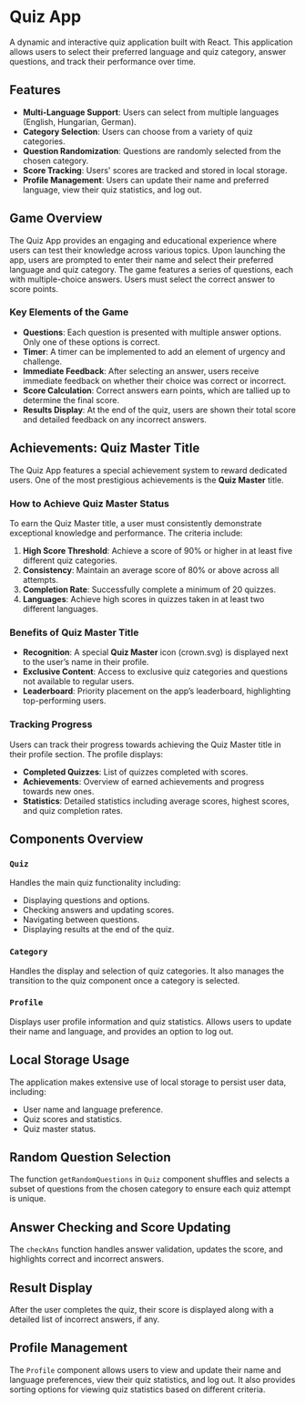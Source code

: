 # Quiz App

A dynamic and interactive quiz application built with React. This application allows users to select their preferred language and quiz category, answer questions, and track their performance over time.

## Features

- **Multi-Language Support**: Users can select from multiple languages (English, Hungarian, German).
- **Category Selection**: Users can choose from a variety of quiz categories.
- **Question Randomization**: Questions are randomly selected from the chosen category.
- **Score Tracking**: Users' scores are tracked and stored in local storage.
- **Profile Management**: Users can update their name and preferred language, view their quiz statistics, and log out.


## Game Overview

The Quiz App provides an engaging and educational experience where users can test their knowledge across various topics. Upon launching the app, users are prompted to enter their name and select their preferred language and quiz category. The game features a series of questions, each with multiple-choice answers. Users must select the correct answer to score points.

### Key Elements of the Game

- **Questions**: Each question is presented with multiple answer options. Only one of these options is correct.
- **Timer**: A timer can be implemented to add an element of urgency and challenge.
- **Immediate Feedback**: After selecting an answer, users receive immediate feedback on whether their choice was correct or incorrect.
- **Score Calculation**: Correct answers earn points, which are tallied up to determine the final score.
- **Results Display**: At the end of the quiz, users are shown their total score and detailed feedback on any incorrect answers.

## Achievements: Quiz Master Title

The Quiz App features a special achievement system to reward dedicated users. One of the most prestigious achievements is the **Quiz Master** title.

### How to Achieve Quiz Master Status

To earn the Quiz Master title, a user must consistently demonstrate exceptional knowledge and performance. The criteria include:

1. **High Score Threshold**: Achieve a score of 90% or higher in at least five different quiz categories.
2. **Consistency**: Maintain an average score of 80% or above across all attempts.
3. **Completion Rate**: Successfully complete a minimum of 20 quizzes.
4. **Languages**: Achieve high scores in quizzes taken in at least two different languages.

### Benefits of Quiz Master Title

- **Recognition**: A special **Quiz Master** icon (crown.svg) is displayed next to the user’s name in their profile.
- **Exclusive Content**: Access to exclusive quiz categories and questions not available to regular users.
- **Leaderboard**: Priority placement on the app’s leaderboard, highlighting top-performing users.

### Tracking Progress

Users can track their progress towards achieving the Quiz Master title in their profile section. The profile displays:

- **Completed Quizzes**: List of quizzes completed with scores.
- **Achievements**: Overview of earned achievements and progress towards new ones.
- **Statistics**: Detailed statistics including average scores, highest scores, and quiz completion rates.



## Components Overview

### `Quiz`

Handles the main quiz functionality including:
- Displaying questions and options.
- Checking answers and updating scores.
- Navigating between questions.
- Displaying results at the end of the quiz.

### `Category`

Handles the display and selection of quiz categories. It also manages the transition to the quiz component once a category is selected.

### `Profile`

Displays user profile information and quiz statistics. Allows users to update their name and language, and provides an option to log out.

## Local Storage Usage

The application makes extensive use of local storage to persist user data, including:
- User name and language preference.
- Quiz scores and statistics.
- Quiz master status.

## Random Question Selection

The function `getRandomQuestions` in `Quiz` component shuffles and selects a subset of questions from the chosen category to ensure each quiz attempt is unique.

## Answer Checking and Score Updating

The `checkAns` function handles answer validation, updates the score, and highlights correct and incorrect answers.

## Result Display

After the user completes the quiz, their score is displayed along with a detailed list of incorrect answers, if any.

## Profile Management

The `Profile` component allows users to view and update their name and language preferences, view their quiz statistics, and log out. It also provides sorting options for viewing quiz statistics based on different criteria. 
